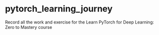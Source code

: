 # pytorch_learning_journey
Record all the work and exercise for the Learn PyTorch for Deep Learning: Zero to Mastery course
